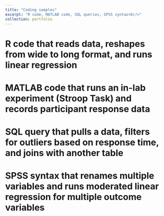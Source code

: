 ```yaml
---
title: "Coding samples"
excerpt: "R code, MATLAB code, SQL queries, SPSS syntax<br/>"
collection: portfolio
---
```


# R code that reads data, reshapes from wide to long format, and runs linear regression<br/>


# MATLAB code that runs an in-lab experiment (Stroop Task) and records participant response data<br/>


# SQL query that pulls a data, filters for outliers based on response time, and joins with another table<br/>


# SPSS syntax that renames multiple variables and runs moderated linear regression for multiple outcome variables<br/>

